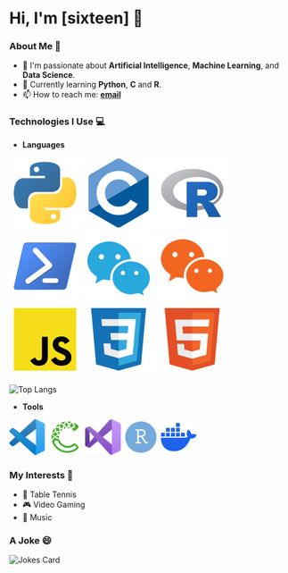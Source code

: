 # Hi, I'm [sixteen] 👋

### About Me 🚀
- 🤖 I'm passionate about **Artificial Intelligence**, **Machine Learning**, and **Data Science**.
- 🌱 Currently learning **Python**, **C** and **R**.
- 📫 How to reach me: **[email](mailto:250218lxl@gmail.com)**

### Technologies I Use 💻
- **Languages**

![PythonBadge](Files/PythonBadge.svg)
![CBadge](Files/CBadge.svg)
![RBadge](Files/RBadge.svg)
![Batch](Files/Batch.svg)
![WXSS](Files/WXSS.svg)
![WXML](Files/WXML.svg)
![JS](Files/JS.svg)
![CSS](Files/CSS.svg)
![HTML](Files/HTML.svg)

![Top Langs](https://github-readme-stats.vercel.app/api/top-langs/?username=ystemsrx)

- **Tools**

<img src="Files/VSCode.svg" width="64" height="64"> <img src="Files/Conda.svg" width="64" height="64"> <img src="Files/VS.svg" width="64" height="64"> <img src="Files/RS.svg" width="64" height="64"> <img src="Files/Docker.svg" width="64" height="64">

### My Interests 🌟
- 🏓 Table Tennis
- 🎮 Video Gaming
- 🎸 Music

### A Joke 😄
![Jokes Card](https://readme-jokes.vercel.app/api?username=ystemsrx)
